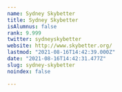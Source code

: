 ```yaml
---
name: Sydney Skybetter
title: Sydney Skybetter
isAlumnus: false
rank: 9.999
twitter: sydneyskybetter
website: http://www.skybetter.org/
lastmod: "2021-08-16T14:42:39.000Z"
date: "2021-08-16T14:42:31.477Z"
slug: sydney-skybetter
noindex: false

---
```

